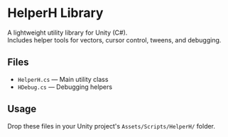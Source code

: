 # HelperH Library

A lightweight utility library for Unity (C#).  
Includes helper tools for vectors, cursor control, tweens, and debugging.

## Files
- `HelperH.cs` — Main utility class
- `HDebug.cs` — Debugging helpers

## Usage
Drop these files in your Unity project's `Assets/Scripts/HelperH/` folder.
